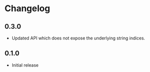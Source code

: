 # Changelog

## 0.3.0

* Updated API which does not expose the underlying string indices.

## 0.1.0

* Initial release